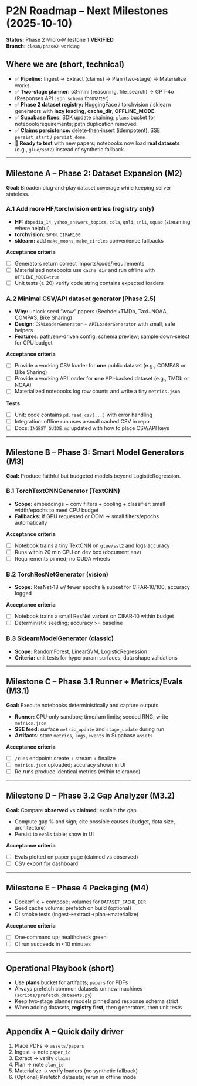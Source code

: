 # P2N Roadmap – Next Milestones (2025‑10‑10)

**Status:** Phase 2 Micro‑Milestone 1 **VERIFIED**  
**Branch:** `clean/phase2-working`

## Where we are (short, technical)

- ✅ **Pipeline:** Ingest → Extract (claims) → Plan (two‑stage) → Materialize works.
- ✅ **Two‑stage planner:** o3‑mini (reasoning, file_search) → GPT‑4o (Responses API `json_schema` formatter).
- ✅ **Phase 2 dataset registry:** HuggingFace / torchvision / sklearn generators with **lazy loading**, **cache_dir**, **OFFLINE_MODE**.
- ✅ **Supabase fixes:** SDK update chaining; `plans` bucket for notebook/requirements; path duplication removed.
- ✅ **Claims persistence:** delete‑then‑insert (idempotent), SSE `persist_start` / `persist_done`.
- 🧪 **Ready to test** with new papers; notebooks now load **real datasets** (e.g., `glue/sst2`) instead of synthetic fallback.

---

## Milestone A – Phase 2: Dataset Expansion (M2)

**Goal:** Broaden plug‑and‑play dataset coverage while keeping server stateless.

### A.1 Add more HF/torchvision entries (registry only)
- **HF:** `dbpedia_14`, `yahoo_answers_topics`, `cola`, `qnli`, `snli`, `squad` (streaming where helpful)
- **torchvision:** `SVHN`, `CIFAR100`
- **sklearn:** add `make_moons`, `make_circles` convenience fallbacks

**Acceptance criteria**
- [ ] Generators return correct imports/code/requirements
- [ ] Materialized notebooks use `cache_dir` and run offline with `OFFLINE_MODE=true`
- [ ] Unit tests (≥ 20) verify code string contains expected loaders

### A.2 Minimal CSV/API dataset generator (Phase 2.5)
- **Why:** unlock seed “wow” papers (Bechdel+TMDb, Taxi+NOAA, COMPAS, Bike Sharing)
- **Design:** `CSVLoaderGenerator` + `APILoaderGenerator` with small, safe helpers
- **Features:** path/env‑driven config; schema preview; sample down‑select for CPU budget

**Acceptance criteria**
- [ ] Provide a working CSV loader for **one** public dataset (e.g., COMPAS or Bike Sharing)
- [ ] Provide a working API loader for **one** API‑backed dataset (e.g., TMDb or NOAA)
- [ ] Materialized notebooks log row counts and write a tiny `metrics.json`

**Tests**
- [ ] Unit: code contains `pd.read_csv(...)` with error handling
- [ ] Integration: offline run uses a small cached CSV in repo
- [ ] Docs: `INGEST_GUIDE.md` updated with how to place CSV/API keys

---

## Milestone B – Phase 3: Smart Model Generators (M3)

**Goal:** Produce faithful but budgeted models beyond LogisticRegression.

### B.1 TorchTextCNNGenerator (TextCNN)
- **Scope:** embeddings + conv filters + pooling + classifier; small width/epochs to meet CPU budget
- **Fallbacks:** if GPU requested or OOM → small filters/epochs automatically

**Acceptance criteria**
- [ ] Notebook trains a tiny TextCNN on `glue/sst2` and logs accuracy
- [ ] Runs within 20 min CPU on dev box (document env)
- [ ] Requirements pinned; no CUDA wheels

### B.2 TorchResNetGenerator (vision)
- **Scope:** ResNet‑18 w/ fewer epochs & subset for CIFAR‑10/100; accuracy logged

**Acceptance criteria**
- [ ] Notebook trains a small ResNet variant on CIFAR‑10 within budget
- [ ] Deterministic seeding; accuracy >= baseline

### B.3 SklearnModelGenerator (classic)
- **Scope:** RandomForest, LinearSVM, LogisticRegression
- **Criteria:** unit tests for hyperparam surfaces, data shape validations

---

## Milestone C – Phase 3.1 Runner + Metrics/Evals (M3.1)

**Goal:** Execute notebooks deterministically and capture outputs.

- **Runner:** CPU‑only sandbox; time/ram limits; seeded RNG; write `metrics.json`
- **SSE feed:** surface `metric_update` and `stage_update` during run
- **Artifacts:** store `metrics`, `logs`, `events` in Supabase `assets`

**Acceptance criteria**
- [ ] `/runs` endpoint: create + stream + finalize
- [ ] `metrics.json` uploaded; accuracy shown in UI
- [ ] Re‑runs produce identical metrics (within tolerance)

---

## Milestone D – Phase 3.2 Gap Analyzer (M3.2)

**Goal:** Compare **observed** vs **claimed**; explain the gap.

- Compute gap % and sign; cite possible causes (budget, data size, architecture)
- Persist to `evals` table; show in UI

**Acceptance criteria**
- [ ] Evals plotted on paper page (claimed vs observed)
- [ ] CSV export for dashboard

---

## Milestone E – Phase 4 Packaging (M4)

- Dockerfile + compose; volumes for `DATASET_CACHE_DIR`
- Seed cache volume; prefetch on build (optional)
- CI smoke tests (ingest→extract→plan→materialize)

**Acceptance criteria**
- [ ] One‑command up; healthcheck green
- [ ] CI run succeeds in <10 minutes

---

## Operational Playbook (short)

- Use **plans** bucket for artifacts; `papers` for PDFs
- Always prefetch common datasets on new machines (`scripts/prefetch_datasets.py`)
- Keep two‑stage planner models pinned and response schema strict
- When adding datasets, **registry first**, then generators, then unit tests

---

## Appendix A – Quick daily driver

1) Place PDFs → `assets/papers`
2) Ingest → note `paper_id`
3) Extract → verify `claims`
4) Plan → note `plan_id`
5) Materialize → verify loaders (no synthetic fallback)
6) (Optional) Prefetch datasets; rerun in offline mode